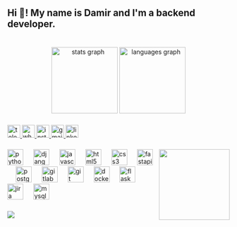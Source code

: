 <h2 align="left">Hi 👋! My name is Damir and I'm a backend developer.</h2>

###

<br clear="both">

<div align="center">
  <img src="https://github-readme-stats.vercel.app/api?username=XDeciX&hide_title=false&hide_rank=false&show_icons=true&include_all_commits=true&count_private=true&disable_animations=false&theme=monokai&locale=en&hide_border=true" height="150" alt="stats graph"  />
  <img src="https://github-readme-stats.vercel.app/api/top-langs?username=XDeciX&locale=en&hide_title=false&layout=compact&card_width=320&langs_count=5&theme=monokai&hide_border=true" height="150" alt="languages graph"  />
</div>

###

<div align="left">
  <a href="https://t.me/deftsou1" target="_blank">
    <img src="https://img.shields.io/static/v1?message=Telegram&logo=telegram&label=&color=2CA5E0&logoColor=white&labelColor=&style=for-the-badge" height="29" alt="telegram logo"  />
  </a>
  <a href="https://wa.me/77474654607" target="_blank">
    <img src="https://img.shields.io/static/v1?message=Whatsapp&logo=whatsapp&label=&color=25D366&logoColor=white&labelColor=&style=for-the-badge" height="29" alt="whatsapp logo"  />
  </a>
  <a href="@deft.sou1" target="_blank">
    <img src="https://img.shields.io/static/v1?message=Instagram&logo=instagram&label=&color=E4405F&logoColor=white&labelColor=&style=for-the-badge" height="29" alt="instagram logo"  />
  </a>
  <a href="damirersultanov@gmail.com" target="_blank">
    <img src="https://img.shields.io/static/v1?message=Gmail&logo=gmail&label=&color=D14836&logoColor=white&labelColor=&style=for-the-badge" height="29" alt="gmail logo"  />
  </a>
  <a href="https://www.linkedin.com/in/damir-ersultanov-967031237/" target="_blank">
    <img src="https://img.shields.io/static/v1?message=LinkedIn&logo=linkedin&label=&color=0077B5&logoColor=white&labelColor=&style=for-the-badge" height="29" alt="linkedin logo"  />
  </a>
</div>

###

<img align="right" height="160" src="https://media.tenor.com/EgRMtLaSvyMAAAAd/owl-cute.gif"  />

###

<div align="left">
  <img src="https://cdn.jsdelivr.net/gh/devicons/devicon/icons/python/python-original.svg" height="36" alt="python logo"  />
  <img width="15" />
  <img src="https://cdn.jsdelivr.net/gh/devicons/devicon/icons/django/django-plain.svg" height="36" alt="django logo"  />
  <img width="15" />
  <img src="https://cdn.jsdelivr.net/gh/devicons/devicon/icons/javascript/javascript-plain.svg" height="36" alt="javascript logo"  />
  <img width="15" />
  <img src="https://cdn.jsdelivr.net/gh/devicons/devicon/icons/html5/html5-original.svg" height="36" alt="html5 logo"  />
  <img width="15" />
  <img src="https://cdn.jsdelivr.net/gh/devicons/devicon/icons/css3/css3-original.svg" height="36" alt="css3 logo"  />
  <img width="15" />
  <img src="https://cdn.jsdelivr.net/gh/devicons/devicon/icons/fastapi/fastapi-plain.svg" height="36" alt="fastapi logo"  />
  <img width="15" />
  <img src="https://cdn.jsdelivr.net/gh/devicons/devicon/icons/postgresql/postgresql-original.svg" height="36" alt="postgresql logo"  />
  <img width="15" />
  <img src="https://cdn.jsdelivr.net/gh/devicons/devicon/icons/gitlab/gitlab-original.svg" height="36" alt="gitlab logo"  />
  <img width="15" />
  <img src="https://cdn.jsdelivr.net/gh/devicons/devicon/icons/git/git-original.svg" height="36" alt="git logo"  />
  <img width="15" />
  <img src="https://cdn.jsdelivr.net/gh/devicons/devicon/icons/docker/docker-original.svg" height="36" alt="docker logo"  />
  <img width="15" />
  <img src="https://cdn.jsdelivr.net/gh/devicons/devicon/icons/flask/flask-original.svg" height="36" alt="flask logo"  />
  <img width="15" />
  <img src="https://cdn.jsdelivr.net/gh/devicons/devicon/icons/jira/jira-original.svg" height="36" alt="jira logo"  />
  <img width="15" />
  <img src="https://cdn.jsdelivr.net/gh/devicons/devicon/icons/mysql/mysql-original.svg" height="36" alt="mysql logo"  />
</div>

###

<img align="left" src="https://profile-counter.glitch.me/XDeciX/count.svg?"  />

###
